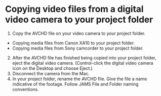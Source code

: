 # Copying video files from a digital video camera to your project folder

1. Copy the AVCHD file on your video camera to your project folder. 

  * Copying media files from Canon XA10 to your project folder.
  * Copying media files from Sony camcorder to your project folder.


2. After the AVCHD file has finished being copied into your project folder, eject the digital video camera. \(Control-click the digital video camera icon on the Desktop and choose Eject.\)
3. Disconnect the camera from the Mac. 
4. In your project folder, rename the AVCHD file. Give the file a name indicative of the footage. Follow JAMS File and Folder naming conventions. 

